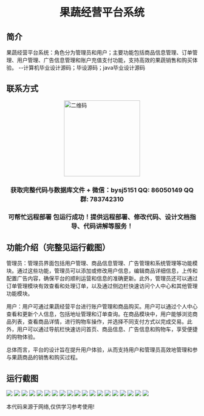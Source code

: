 <p><h1 align="center">果蔬经营平台系统</h1></p>

## 简介
果蔬经营平台系统：角色分为管理员和用户；主要功能包括商品信息管理、订单管理、用户管理、广告信息管理和账户充值支付功能，支持高效的果蔬销售和购买体验。    --计算机毕业设计源码；毕设源码；java毕业设计源码


## 联系方式
<img src="https://bs-1329754181.cos.ap-shanghai.myqcloud.com/wx.jpg" alt="二维码" style="display: block; margin: 0 auto;" width="200px">
<p><h3 align="center">获取完整代码与数据库文件 + 微信：bysj5151 QQ: 86050149 QQ群: 783742310</h3></p>
<p><h3 align="center">可帮忙远程部署 包运行成功！提供远程部署、修改代码、设计文档指导、代码讲解等服务！</h3></p>

## 功能介绍（完整见运行截图）
管理员：管理员界面包括用户管理、商品信息管理、广告管理和系统管理等功能模块。通过这些功能，管理员可以添加或修改用户信息，编辑商品详细信息，上传和配置广告内容，确保平台的顺利运营和信息的准确更新。此外，管理员还可以通过订单管理模块有效查看和处理订单，以及通过侧边栏快速访问个人中心和其他管理功能模块。

用户：用户可通过果蔬经营平台进行账户管理和商品购买。用户可以通过个人中心查看和更新个人信息，包括地址管理和订单查询。在商品模块中，用户能够浏览商品列表，查看商品详情，进行购物车操作，并选择不同支付方式以完成交易。此外，用户可以通过导航栏快速访问首页、商品信息、广告信息和购物车，享受便捷的购物体验。

总体而言，平台的设计旨在提升用户体验，从而支持用户和管理员高效地管理和参与果蔬商品的销售和购买过程。


## 运行截图
![](https://bs-1329754181.cos.ap-shanghai.myqcloud.com/ssm/FruitVegetableManagementPlatform/img/001.jpg)
![](https://bs-1329754181.cos.ap-shanghai.myqcloud.com/ssm/FruitVegetableManagementPlatform/img/002.jpg)
![](https://bs-1329754181.cos.ap-shanghai.myqcloud.com/ssm/FruitVegetableManagementPlatform/img/003.jpg)
![](https://bs-1329754181.cos.ap-shanghai.myqcloud.com/ssm/FruitVegetableManagementPlatform/img/004.jpg)
![](https://bs-1329754181.cos.ap-shanghai.myqcloud.com/ssm/FruitVegetableManagementPlatform/img/005.jpg)
![](https://bs-1329754181.cos.ap-shanghai.myqcloud.com/ssm/FruitVegetableManagementPlatform/img/006.jpg)
![](https://bs-1329754181.cos.ap-shanghai.myqcloud.com/ssm/FruitVegetableManagementPlatform/img/007.jpg)
![](https://bs-1329754181.cos.ap-shanghai.myqcloud.com/ssm/FruitVegetableManagementPlatform/img/008.jpg)
![](https://bs-1329754181.cos.ap-shanghai.myqcloud.com/ssm/FruitVegetableManagementPlatform/img/009.jpg)
![](https://bs-1329754181.cos.ap-shanghai.myqcloud.com/ssm/FruitVegetableManagementPlatform/img/010.jpg)
![](https://bs-1329754181.cos.ap-shanghai.myqcloud.com/ssm/FruitVegetableManagementPlatform/img/011.jpg)
![](https://bs-1329754181.cos.ap-shanghai.myqcloud.com/ssm/FruitVegetableManagementPlatform/img/012.jpg)
![](https://bs-1329754181.cos.ap-shanghai.myqcloud.com/ssm/FruitVegetableManagementPlatform/img/013.jpg)
![](https://bs-1329754181.cos.ap-shanghai.myqcloud.com/ssm/FruitVegetableManagementPlatform/img/014.jpg)
![](https://bs-1329754181.cos.ap-shanghai.myqcloud.com/ssm/FruitVegetableManagementPlatform/img/015.jpg)
![](https://bs-1329754181.cos.ap-shanghai.myqcloud.com/ssm/FruitVegetableManagementPlatform/img/016.jpg)
![](https://bs-1329754181.cos.ap-shanghai.myqcloud.com/ssm/FruitVegetableManagementPlatform/img/017.jpg)
![](https://bs-1329754181.cos.ap-shanghai.myqcloud.com/ssm/FruitVegetableManagementPlatform/img/018.jpg)
![](https://bs-1329754181.cos.ap-shanghai.myqcloud.com/ssm/FruitVegetableManagementPlatform/img/019.jpg)

<p>本代码来源于网络,仅供学习参考使用!</p>
